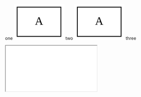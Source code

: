 one
![caption](a.svg)
two
![[caption](a.svg)](https://raw.githubusercontent.com/ssomers/pages-playground/main/a.svg)
three
<iframe src="b.svg"></iframe>
